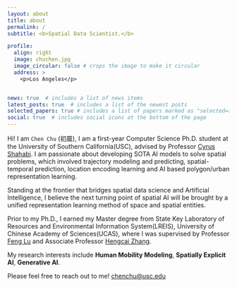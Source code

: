 ```yaml
---
layout: about
title: about
permalink: /
subtitle: <b>Spatial Data Scientist.</b>

profile:
  align: right
  image: chuchen.jpg
  image_circular: false # crops the image to make it circular
  address: >
    <p>Los Angeles</p>


news: true  # includes a list of news items
latest_posts: true  # includes a list of the newest posts
selected_papers: true # includes a list of papers marked as "selected={true}"
social: true  # includes social icons at the bottom of the page
---
```


Hi! I am `Chen Chu` (初晨), I am a first-year Computer Science Ph.D. student at the University of Southern California(USC), advised by Professor [Cyrus Shahabi](https://infolab.usc.edu/). I am passionate about developing SOTA AI models to solve spatial problems, which involved trajectory modeling and predicting, spatial-temporal prediction, location encoding learning and AI based polygon/urban representation learning. 

Standing at the frontier that bridges spatial data science and Artificial Intelligence, I believe the next turning point of spatial AI will be brought by a unified representation learning method of space and spatial entities.

Prior to my Ph.D., I earned my Master degree from State Key Laboratory of Resources and Environmental Information System(LREIS), University of Chinese Academy of Sciences(UCAS), where I was supervised by Professor [Feng Lu](https://scholar.google.com/citations?user=oeS87xoAAAAJ&hl=zh-CN) and Associate Professor [Hengcai Zhang](https://scholar.google.com/citations?user=ys6nhTMAAAAJ&hl=zh-CN&oi=ao). 

My research interests include **Human Mobility Modeling**, **Spatially Explicit AI**, **Generative AI**. 

Please feel free to reach out to me! chenchu@usc.edu
